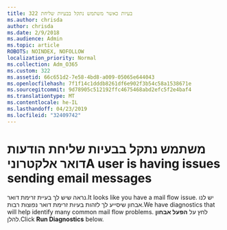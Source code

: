 ```yaml
---
title: 322 בעיות כאשר משתמש נתקל בבעיות שליחת
ms.author: chrisda
author: chrisda
ms.date: 2/9/2018
ms.audience: Admin
ms.topic: article
ROBOTS: NOINDEX, NOFOLLOW
localization_priority: Normal
ms.collection: Adm_O365
ms.custom: 322
ms.assetid: 66c651d2-7e58-4bd8-a009-05065e644043
ms.openlocfilehash: 7f1f14c1dddb8261df6e902f3b54c58a1538671e
ms.sourcegitcommit: 9d78905c512192ffc4675468abd2efc5f2e4baf4
ms.translationtype: MT
ms.contentlocale: he-IL
ms.lasthandoff: 04/23/2019
ms.locfileid: "32409742"
---
```

# <a name="a-user-is-having-issues-sending-email-messages"></a><span data-ttu-id="07bec-102">משתמש נתקל בבעיות שליחת הודעות דואר אלקטרוני</span><span class="sxs-lookup"><span data-stu-id="07bec-102">A user is having issues sending email messages</span></span>

<span data-ttu-id="07bec-103">נראה שיש לך בעיית זרימת דואר.</span><span class="sxs-lookup"><span data-stu-id="07bec-103">It looks like you have a mail flow issue.</span></span> <span data-ttu-id="07bec-104">יש לנו אבחון שיסייע לך לזהות בעיות זרימת דואר נפוצות רבות.</span><span class="sxs-lookup"><span data-stu-id="07bec-104">We have diagnostics that will help identify many common mail flow problems.</span></span> <span data-ttu-id="07bec-105">לחץ על **הפעל אבחון** להלן.</span><span class="sxs-lookup"><span data-stu-id="07bec-105">Click **Run Diagnostics** below.</span></span>
